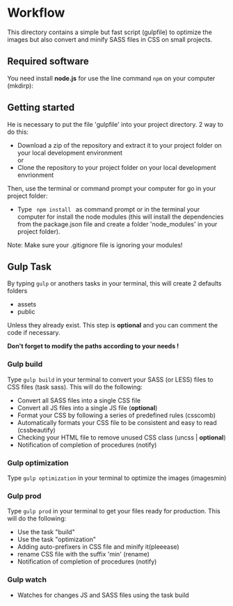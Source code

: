 # Workflow

This directory contains a simple but fast script (gulpfile) to optimize the images but also convert and minify SASS files in CSS on small projects.

## Required software

You need install **node.js** for use the line command <code>npm</code> on your computer (mkdirp):

## Getting started

He is necessary to put the file 'gulpfile' into your project directory. 2 way to do this:
- Download a zip of the repository and extract it to your project folder on your local development environment  
or  
- Clone the repository to your project folder on your local development envrionment

Then, use the terminal or command prompt your computer for go in your project folder:
- Type <code> npm install </code> as command prompt or in the terminal your computer for install the node modules (this will install the dependencies from the package.json file and create a folder 'node_modules' in your project folder).

Note: Make sure your .gitignore file is ignoring your modules!

## Gulp Task

By typing <code>gulp</code> or anothers tasks in your terminal, this will create 2 defaults folders
- assets
- public

Unless they already exist. This step is **optional** and you can comment the code if necessary. 

**Don't forget to modify the paths according to your needs !**

### Gulp build

Type <code>gulp build</code> in your terminal to convert your SASS (or LESS) files to CSS files (task sass).
This will do the following:

 - Convert all SASS files into a single CSS file
 - Convert all JS files into a single JS file (**optional**)
 - Format your CSS by following a series of predefined rules (csscomb)
 - Automatically formats your CSS file to be consistent and easy to read (cssbeautify)
 - Checking your HTML file to remove unused CSS class (uncss | **optional**)
 - Notification of completion of procedures (notify)

### Gulp optimization

Type <code>gulp optimization</code> in your terminal to optimize the images (imagesmin)

### Gulp prod

Type <code>gulp prod</code> in your terminal to get your files ready for production.
This will do the following:

- Use the task "build"
- Use the task "optimization"
- Adding auto-prefixers in CSS file and minify it(pleeease)
- rename CSS file with the suffix 'min' (rename)
- Notification of completion of procedures (notify)


### Gulp watch

- Watches for changes JS and SASS files using the task build






